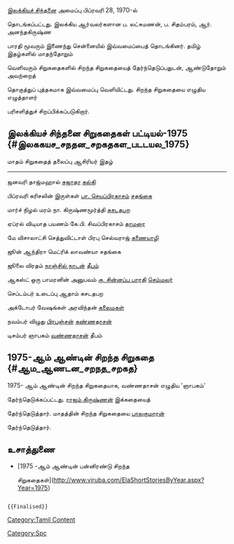 [இலக்கியச் சிந்தனை](இலக்கியச்_சிந்தனை "wikilink") அமைப்பு பிப்ரவரி 28, 1970-ல்
தொடங்கப்பட்டது. இலக்கிய ஆர்வலர்களான ப. லட்சுமணன், ப. சிதம்பரம், ஆர். அனந்தகிருஷ்ண
பாரதி மூவரும் இணைந்து சென்னையில் இவ்வமைப்பைத் தொடங்கினர். தமிழ் இதழ்களில் மாதந்தோறும்
வெளிவரும் சிறுகதைகளில் சிறந்த சிறுகதையைத் தேர்ந்தெடுப்பதுடன், ஆண்டுதோறும் அவற்றைத்
தொகுத்துப் புத்தகமாக இவ்வமைப்பு வெளியிட்டது. சிறந்த சிறுகதையை எழுதிய எழுத்தாளர்
பரிசளித்துச் சிறப்பிக்கப்படுகிறார்.

## இலக்கியச் சிந்தனை சிறுகதைகள் பட்டியல்-1975 {#இலககயச_சநதன_சறகதகள_படடயல_1975}

  மாதம்      சிறுகதைத் தலைப்பு         ஆசிரியர்                                           இதழ்
  --------- ----------------------- ------------------------------------------------- -------------------------------------
  ஜனவரி     தாஜ்மஹால்                 [சுஜாதா](சுஜாதா "wikilink")                       [கல்கி](கல்கி_(வார_இதழ்) "wikilink")
  பிப்ரவரி   கரிசலின் இருள்கள்          [பா. செயப்பிரகாசம்](பா._செயப்பிரகாசம் "wikilink")     [சதங்கை](சதங்கை "wikilink")
  மார்ச்      நிழல் மரம்                நா. கிருஷ்ணமூர்த்தி                                  [கசடதபற](கசடதபற_(இதழ்) "wikilink")
  ஏப்ரல்      விடியாத பயணம்            கே.பி. சிவப்பிரகாசம்                                [தாமரை](தாமரை_(இதழ்) "wikilink")
  மே        விசாலாட்சி செத்துவிட்டாள்   பிரபு செல்வராஜ்                                     [கணையாழி](கணையாழி "wikilink")
  ஜூன்       ஆந்திரா மெட்ரிக்           லாவண்யா                                            சதங்கை
  ஜூலை      விரதம்                   [நாஞ்சில் நாடன்](நாஞ்சில்_நாடன் "wikilink")             [தீபம்](தீபம் "wikilink")
  ஆகஸ்ட்      ஒரு பாமரனின் அனுபவம்      [கு. சின்னப்ப பாரதி](கு._சின்னப்ப_பாரதி "wikilink")   [செம்மலர்](செம்மலர் "wikilink")
  செப்டம்பர்   உடைப்பு                  ஆதாம்                                              கசடதபற
  அக்டோபர்    வேஷங்கள்                  அரவிந்தன்                                           [கலைமகள்](கலைமகள் "wikilink")
  நவம்பர்     விழுது                  [பிரபஞ்சன்](பிரபஞ்சன் "wikilink")                     [கண்ணதாசன்](கண்ணதாசன்_(இதழ்) "wikilink")
  டிசம்பர்    ஞாபகம்                   [வண்ணதாசன்](வண்ணதாசன் "wikilink")                     தீபம்

## 1975-ஆம் ஆண்டின் சிறந்த சிறுகதை {#ஆம_ஆணடன_சறநத_சறகத}

1975- ஆம் ஆண்டின் சிறந்த சிறுகதையாக, வண்ணதாசன் எழுதிய 'ஞாபகம்'
தேர்ந்தெடுக்கப்பட்டது. [ராஜம் கிருஷ்ணன்](ராஜம்_கிருஷ்ணன் "wikilink") இக்கதையைத்
தேர்ந்தெடுத்தார். மாதத்தின் சிறந்த சிறுகதையை [பாலகுமாரன்](பாலகுமாரன் "wikilink")
தேர்ந்தெடுத்தார்.

## உசாத்துணை

-   [1975 -ஆம் ஆண்டின் பன்னிரண்டு சிறந்த
    சிறுகதைகள்](http://www.viruba.com/ElaShortStoriesByYear.aspx?Year=1975)

```{=mediawiki}
{{Finalised}}
```
[Category:Tamil Content](Category:Tamil_Content "wikilink")
[Category:Spc](Category:Spc "wikilink")
